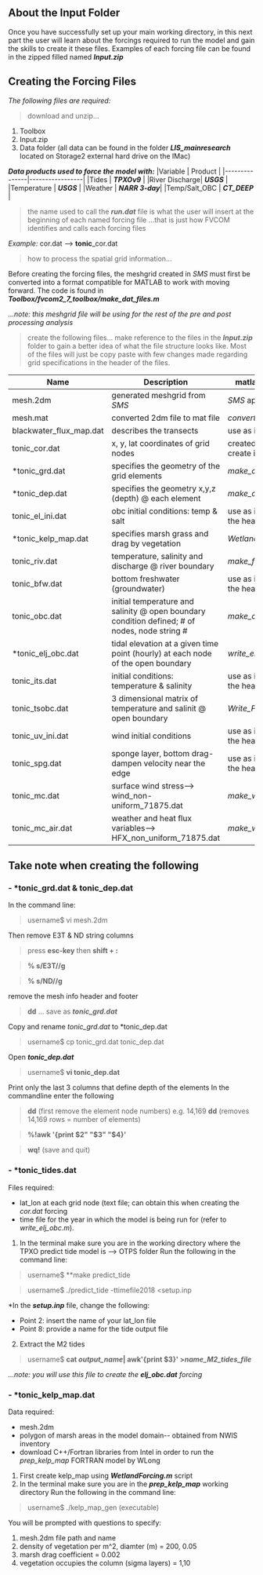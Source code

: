 ## About the Input Folder

Once you have successfully set up your main working directory, in this next part the user will learn about the forcings required to run the model and gain the skills to create it these files. Examples of each forcing file can be found in the zipped filled named ***Input.zip***

## Creating the Forcing Files 

*The following files are required:*
> download and unzip...
1. Toolbox
2. Input.zip
3. Data folder (all data can be found in the folder ***LIS_mainresearch*** located on Storage2 external hard drive on the IMac)

***Data products used to force the model with:***
|Variable       | Product         |
|---------------|-----------------|
|Tides          | ***TPXOv9***    |
|River Discharge| ***USGS***      |
|Temperature    | ***USGS***      | 
|Weather        | ***NARR 3-day***|
|Temp/Salt_OBC  | ***CT_DEEP***   |

> the name used to call the ***run.dat*** file is what the user will insert at the beginning of each named forcing file
...that is just how FVCOM identifies and calls each forcing files

*Example:*
cor.dat --> **tonic**_cor.dat

> how to process the spatial grid information...

Before creating the forcing files, the meshgrid created in *SMS* must first be converted into a format compatible for MATLAB to work with moving forward. The code is found in ***Toolbox/fvcom2_7_toolbox/make_dat_files.m***

*...note: this meshgrid file will be using for the rest of the pre and post processing analysis*

> create the following files... make reference to the files in the ***Input.zip*** folder to gain a better idea of what the file structure looks like. Most of the files will just be copy paste with few changes made regarding grid specifications in the header of the files. 

|Name         |Description                                          | matlab script/app used      |
|-------------|-----------------------------------------------------|-----------------------------|
|mesh.2dm     | generated meshgrid from *SMS*                       | *SMS* application on vmware |
|mesh.mat     | converted 2dm file to mat file                      | *convert_2dm2mat.m*         |
|blackwater_flux_map.dat| describes the transects                   | use as is;                  |
|tonic_cor.dat| x, y, lat coordinates of grid nodes                              | created from *tonic_grd.dat*; create in terminal |
|*tonic_grd.dat| specifies the geometry of the grid elements         | *make_dat_files.m*          |
|*tonic_dep.dat| specifies the geometry x,y,z (depth) @ each element | *make_dat_files.m*          |
|tonic_el_ini.dat| obc initial conditions: temp & salt            | use as is; make changes to the header|
|*tonic_kelp_map.dat| specifies marsh grass and drag by vegetation   | *WetlandForcing.m*         |
|tonic_riv.dat     | temperature, salinity and discharge @ river boundary |*make_fvcom2_7_rivers.m* |
|tonic_bfw.dat     | bottom freshwater (groundwater)                | use as is; make changes to the header|
|tonic_obc.dat     | initial temperature and salinity @ open boundary condition defined; # of nodes, node string # | *make_dat_files.m* |
|*tonic_elj_obc.dat | tidal elevation at a given time point (hourly) at each node of the open boundary| *write_elj_obc.m* |
|tonic_its.dat     | initial conditions: temperature & salinity                 | use as is; make changes to the header|
|tonic_tsobc.dat   | 3 dimensional matrix of temperature and salinit @ open boundary       | *Write_FVCOM_tsobc.m* |
|tonic_uv_ini.dat  | wind initial conditions                            | use as is; make changes to the header|
|tonic_spg.dat     | sponge layer, bottom drag- dampen velocity near the edge    | use as is; make changes to the header|
|tonic_mc.dat      | surface wind stress--> wind_non-uniform_71875.dat | *make_weather_fvcom2_7.m*|
|tonic_mc_air.dat  | weather and heat flux variables--> HFX_non_uniform_71875.dat| *make_weather_fvcom2_7.m* |

## Take note when creating the following
### - *tonic_grd.dat & tonic_dep.dat 
In the command line:
> username$ vi mesh.2dm

Then remove E3T & ND string columns
> press **esc-key** then **shift + :**

> **% s/E3T//g**

>  **% s/ND//g**

remove the mesh info header and footer
> **dd**
... save as ***tonic_grd.dat***

Copy and rename *tonic_grd.dat* to *tonic_dep.dat
> username$ cp tonic_grd.dat tonic_dep.dat 

Open ***tonic_dep.dat*** 
> username$ **vi tonic_dep.dat**

Print only the last 3 columns that define depth of the elements
In the commandline enter the following
> **dd** (first remove the element node numbers)
e.g. 14,169 **dd** (removes 14,169 rows = number of elements)

> **%!awk '{print $2" "$3" "$4}'**

> **wq!** (save and quit)

### - *tonic_tides.dat
Files required:
- lat_lon at each grid node (text file; can obtain this when creating the *cor.dat* forcing
- time file for the year in which the model is being run for (refer to *write_elj_obc.m*). 

1. In the terminal make sure you are in the working directory where the TPXO predict tide model is --> OTPS folder
Run the following in the command line:
> username$ **make predict_tide 

> username$ ./predict_tide -ttimefile2018 <setup.inp

*In the ***setup.inp*** file, change the following:
- Point 2: insert the name of your lat_lon file
- Point 8: provide a name for the tide output file

2. Extract the M2 tides
> username$ **cat *output_name*| awk'{print $3}' >*name_M2_tides_file***

*...note: you will use this file to create the **elj_obc.dat** forcing*

### - *tonic_kelp_map.dat

Data required:
- mesh.2dm
- polygon of marsh areas in the model domain-- obtained from NWIS inventory
- download C++/Fortran libraries from Intel in order to run the *prep_kelp_map* FORTRAN model by WLong

1. First create kelp_map using ***WetlandForcing.m*** script
2. In the terminal make sure you are in the ***prep_kelp_map*** working directory 
Run the following in the command line:
> username$ ./kelp_map_gen (executable)

You will be prompted with questions to specify:
1. mesh.2dm file path and name
2. density of vegetation per m^2, diamter (m) =  200, 0.05
3. marsh drag coefficient = 0.002
4. vegetation occupies the column (sigma layers) = 1,10




